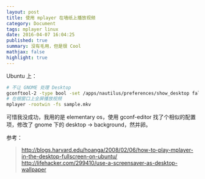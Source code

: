 ```yaml
---
layout: post
title: 使用 mplayer 在墙纸上播放视频
category: Document
tags: mplayer linux
date: 2016-04-07 16:04:25
published: true
summary: 没有毛用，但是很 Cool
mathjax: false
highlight: true
---
```


Ubuntu 上：

```bash
# 不让 GNOME 处理 Desktop
gconftool-2 -type bool -set /apps/nautilus/preferences/show_desktop false
# 在根窗口上全屏播放视频
mplayer -rootwin -fs sample.mkv
```

可惜我没成功，我用的是 elementary os，使用 gconf-editor 找了个相似的配置项，修改了 gnome 下的 desktop -> background，然并卵。

参考：

> http://blogs.harvard.edu/hoanga/2008/02/06/how-to-play-mplayer-in-the-desktop-fullscreen-on-ubuntu/
> http://lifehacker.com/299410/use-a-screensaver-as-desktop-wallpaper
